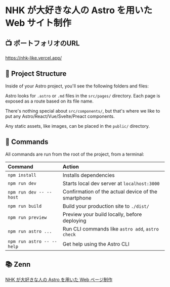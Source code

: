 # NHK が大好きな人の Astro を用いた Web サイト制作

## 📺 ポートフォリオのURL
https://nhk-like.vercel.app/

## 🚀 Project Structure

Inside of your Astro project, you'll see the following folders and files:

Astro looks for `.astro` or `.md` files in the `src/pages/` directory. Each page is exposed as a route based on its file name.

There's nothing special about `src/components/`, but that's where we like to put any Astro/React/Vue/Svelte/Preact components.

Any static assets, like images, can be placed in the `public/` directory.

## 🧞 Commands

All commands are run from the root of the project, from a terminal:

| Command                   | Action                                              |
| :------------------------ | :-------------------------------------------------- |
| `npm install`             | Installs dependencies                               |
| `npm run dev`             | Starts local dev server at `localhost:3000`         |
| `npm run dev -- --host`   | Confirmation of the actual device of the smartphone |
| `npm run build`           | Build your production site to `./dist/`             |
| `npm run preview`         | Preview your build locally, before deploying        |
| `npm run astro ...`       | Run CLI commands like `astro add`, `astro check`    |
| `npm run astro -- --help` | Get help using the Astro CLI                        |

## 📚 Zenn

[NHK が大好きな人の Astro を用いた Web ページ制作](https://zenn.dev/arsaga/articles/c880a0678bf5d2)
